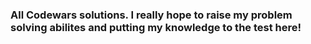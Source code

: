 <h3> All Codewars solutions. I really hope to raise my problem solving abilites and putting my knowledge to the test here!</h3>

